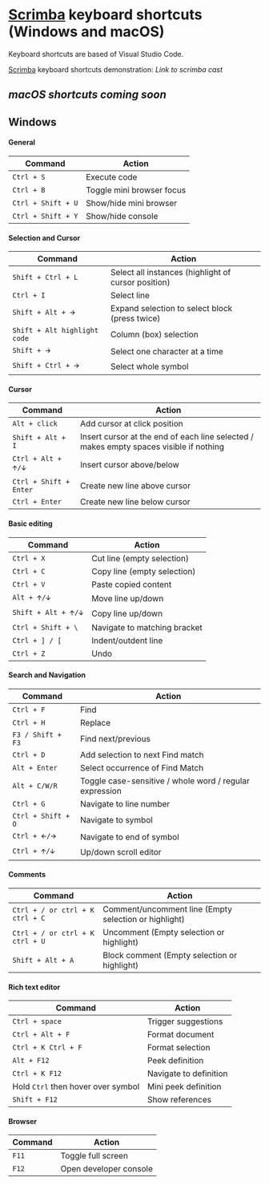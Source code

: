 # [Scrimba](https://scrimba.com) keyboard shortcuts (Windows and macOS)

Keyboard shortcuts are based of Visual Studio Code.

[Scrimba](https://scrimba.com) keyboard shortcuts demonstration: *Link to scrimba cast*

## *macOS shortcuts coming soon*

## Windows

#### General
| Command | Action |
| --- | --- |
| `Ctrl + S` | Execute code |
| `Ctrl + B` | Toggle mini browser focus |
| `Ctrl + Shift + U` | Show/hide mini browser |
| `Ctrl + Shift + Y` | Show/hide console|

#### Selection and Cursor
| Command | Action |
| --- | --- |
| `Shift + Ctrl + L` | Select all instances (highlight of cursor position) |
| `Ctrl + I` | Select line |
| `Shift + Alt + 🡪` | Expand selection to select block (press twice) |
| `Shift + Alt highlight code` | Column (box) selection |
| `Shift + 🡪` | Select one character at a time |
| `Shift + Ctrl + 🡪` | Select whole symbol |

#### Cursor
| Command | Action |
| --- | --- |
| `Alt + click` | Add cursor at click position |
| `Shift + Alt + I` | Insert cursor at the end of each line selected / makes empty spaces visible if nothing |
| `Ctrl + Alt + 🡩/🡫` | Insert cursor above/below |
| `Ctrl + Shift + Enter` | Create new line above cursor |
| `Ctrl + Enter` | Create new line below cursor |

#### Basic editing
| Command | Action |
| --- | --- |
| `Ctrl + X` | Cut line (empty selection) |
| `Ctrl + C` | Copy line (empty selection) |
| `Ctrl + V` | Paste copied content |
| `Alt + 🡩/🡫` | Move line up/down |
| `Shift + Alt + 🡩/🡫` | Copy line up/down |
| `Ctrl + Shift + \` | Navigate to matching bracket |
| `Ctrl + ] / [` | Indent/outdent line |
| `Ctrl + Z` | Undo |

#### Search and Navigation
| Command | Action |
| --- | --- |
| `Ctrl + F` | Find |
| `Ctrl + H` | Replace |
| `F3 / Shift + F3` | Find next/previous |
| `Ctrl + D` | Add selection to next Find match |
| `Alt + Enter` | Select occurrence of Find Match|
| `Alt + C/W/R` | Toggle case-sensitive / whole word / regular expression |
| `Ctrl + G` | Navigate to line number |
| `Ctrl + Shift + O` | Navigate to symbol |
| `Ctrl + 🡨/🡪` | Navigate to end of symbol |
| `Ctrl + 🡩/🡫` | Up/down scroll editor |

#### Comments
| Command | Action |
| --- | --- |
| `Ctrl + / or ctrl + K ctrl + C` | Comment/uncomment line (Empty selection or highlight) |
| `Ctrl + / or ctrl + K ctrl + U` | Uncomment (Empty selection or highlight) |
| `Shift + Alt + A` | Block comment (Empty selection or highlight)|

#### Rich text editor
| Command | Action |
| --- | --- |
| `Ctrl + space` | Trigger suggestions |
| `Ctrl + Alt + F` | Format document |
| `Ctrl + K Ctrl + F` | Format selection |
| `Alt + F12` | Peek definition|
| `Ctrl + K F12` | Navigate to definition |
| Hold `Ctrl` then hover over symbol | Mini peek definition |
| `Shift + F12` | Show references |

#### Browser
| Command | Action |
| --- | --- |
| `F11` | Toggle full screen |
| `F12` | Open developer console |
